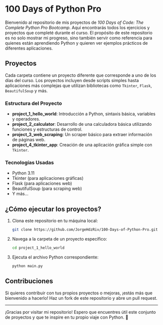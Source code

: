 # 100 Days of Python Pro

Bienvenido al repositorio de mis proyectos de *100 Days of Code: The Complete Python Pro Bootcamp*. Aquí encontrarás todos los ejercicios y proyectos que completé durante el curso. El propósito de este repositorio es no solo mostrar mi progreso, sino también servir como referencia para quienes están aprendiendo Python y quieren ver ejemplos prácticos de diferentes aplicaciones.

## Proyectos

Cada carpeta contiene un proyecto diferente que corresponde a uno de los días del curso. Los proyectos incluyen desde scripts simples hasta aplicaciones más complejas que utilizan bibliotecas como `Tkinter`, `Flask`, `BeautifulSoup` y más.

### Estructura del Proyecto

- **project_1_hello_world**: Introducción a Python, sintaxis básica, variables y operadores.
- **project_2_calculator**: Desarrollo de una calculadora básica utilizando funciones y estructuras de control.
- **project_3_web_scraping**: Un scraper básico para extraer información de páginas web.
- **project_4_tkinter_app**: Creación de una aplicación gráfica simple con `Tkinter`.

### Tecnologías Usadas

- Python 3.11
- Tkinter (para aplicaciones gráficas)
- Flask (para aplicaciones web)
- BeautifulSoup (para scraping web)
- Y más...

## ¿Cómo ejecutar los proyectos?

1. Clona este repositorio en tu máquina local:
    ```bash
    git clone https://github.com/JorgeHdzRiv/100-Days-of-Python-Pro.git
    ```

2. Navega a la carpeta de un proyecto específico:
    ```bash
    cd project_1_hello_world
    ```

3. Ejecuta el archivo Python correspondiente:
    ```bash
    python main.py
    ```

## Contribuciones

Si quieres contribuir con tus propios proyectos o mejoras, ¡estás más que bienvenido a hacerlo! Haz un fork de este repositorio y abre un pull request.

---

¡Gracias por visitar mi repositorio! Espero que encuentres útil este conjunto de proyectos y que te inspire en tu propio viaje con Python. 🚀
